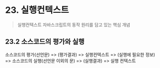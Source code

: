 # 23. 실행컨텍스트

> 실행컨텍스트
> 자바스크립트의 동작 원리를 담고 있는 핵심 개념

## 23.2 소스코드의 평가와 실행

소스코드의 평가(선언문) => (평가결과) => 실행컨텍스트 => (실행에 필요한 정보) => 소스코드의 실행(선언문 이외의 문) => (실행결과) => 실행 컨텍스트
